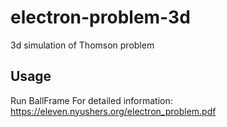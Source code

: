 # electron-problem-3d
3d simulation of Thomson problem

## Usage
Run BallFrame
For detailed information:
https://eleven.nyushers.org/electron_problem.pdf
